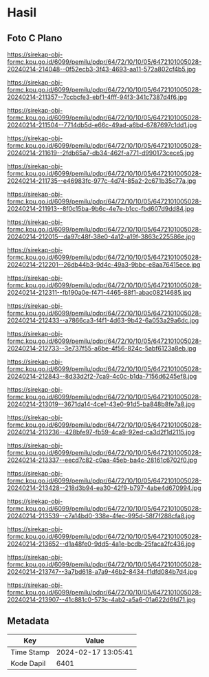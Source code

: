 # Hasil

## Foto C Plano

https://sirekap-obj-formc.kpu.go.id/6099/pemilu/pdpr/64/72/10/10/05/6472101005028-20240214-214048--0f52ecb3-3f43-4693-aa11-572a802cf4b5.jpg

https://sirekap-obj-formc.kpu.go.id/6099/pemilu/pdpr/64/72/10/10/05/6472101005028-20240214-211357--7ccbcfe3-ebf1-4fff-94f3-341c7387d4f6.jpg

https://sirekap-obj-formc.kpu.go.id/6099/pemilu/pdpr/64/72/10/10/05/6472101005028-20240214-211504--7714db5d-e66c-49ad-a6bd-6787697c1dd1.jpg

https://sirekap-obj-formc.kpu.go.id/6099/pemilu/pdpr/64/72/10/10/05/6472101005028-20240214-211619--2fdb65a7-db34-462f-a771-d990173cece5.jpg

https://sirekap-obj-formc.kpu.go.id/6099/pemilu/pdpr/64/72/10/10/05/6472101005028-20240214-211735--e46983fc-977c-4d74-85a2-2c671b35c77a.jpg

https://sirekap-obj-formc.kpu.go.id/6099/pemilu/pdpr/64/72/10/10/05/6472101005028-20240214-211913--8f0c15ba-9b6c-4e7e-b1cc-fbd607d9dd84.jpg

https://sirekap-obj-formc.kpu.go.id/6099/pemilu/pdpr/64/72/10/10/05/6472101005028-20240214-212015--da97c48f-38e0-4a12-a19f-3863c225586e.jpg

https://sirekap-obj-formc.kpu.go.id/6099/pemilu/pdpr/64/72/10/10/05/6472101005028-20240214-212201--26db44b3-9d4c-49a3-9bbc-e8aa76415ece.jpg

https://sirekap-obj-formc.kpu.go.id/6099/pemilu/pdpr/64/72/10/10/05/6472101005028-20240214-212311--fb190a0e-f471-4465-88f1-abac08214685.jpg

https://sirekap-obj-formc.kpu.go.id/6099/pemilu/pdpr/64/72/10/10/05/6472101005028-20240214-212433--a7866ca3-f4f1-4d63-9b42-6a053a29a6dc.jpg

https://sirekap-obj-formc.kpu.go.id/6099/pemilu/pdpr/64/72/10/10/05/6472101005028-20240214-212733--3e737f55-a6be-4f56-824c-5abf6123a8eb.jpg

https://sirekap-obj-formc.kpu.go.id/6099/pemilu/pdpr/64/72/10/10/05/6472101005028-20240214-212843--8d33d2f2-7ca9-4c0c-b1da-7156d6245ef8.jpg

https://sirekap-obj-formc.kpu.go.id/6099/pemilu/pdpr/64/72/10/10/05/6472101005028-20240214-213019--3671da14-4ce1-43e0-91d5-ba848b8fe7a8.jpg

https://sirekap-obj-formc.kpu.go.id/6099/pemilu/pdpr/64/72/10/10/05/6472101005028-20240214-213236--428bfe97-fb59-4ca9-92ed-ca3d2f1d2115.jpg

https://sirekap-obj-formc.kpu.go.id/6099/pemilu/pdpr/64/72/10/10/05/6472101005028-20240214-213337--eecd7c82-c0aa-45eb-ba4c-28161c6702f0.jpg

https://sirekap-obj-formc.kpu.go.id/6099/pemilu/pdpr/64/72/10/10/05/6472101005028-20240214-213428--218d3b94-ea30-42f9-b797-4abe4d670994.jpg

https://sirekap-obj-formc.kpu.go.id/6099/pemilu/pdpr/64/72/10/10/05/6472101005028-20240214-213539--c7a14bd0-338e-4fec-995d-58f7f288cfa8.jpg

https://sirekap-obj-formc.kpu.go.id/6099/pemilu/pdpr/64/72/10/10/05/6472101005028-20240214-213652--d1a48fe0-9dd5-4a1e-bcdb-25faca2fc436.jpg

https://sirekap-obj-formc.kpu.go.id/6099/pemilu/pdpr/64/72/10/10/05/6472101005028-20240214-213747--3a7bd618-a7a9-46b2-8434-f1dfd084b7d4.jpg

https://sirekap-obj-formc.kpu.go.id/6099/pemilu/pdpr/64/72/10/10/05/6472101005028-20240214-213907--41c881c0-573c-4ab2-a5a6-01a622d6fd71.jpg


## Metadata

| Key        | Value               |
| ---------- | ------------------- |
| Time Stamp | 2024-02-17 13:05:41 |
| Kode Dapil | 6401                |



